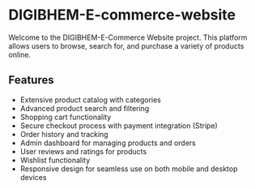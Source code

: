 # DIGIBHEM-E-commerce-website

Welcome to the DIGIBHEM-E-Commerce Website project. This platform allows users to browse, search for, and purchase a variety of products online.

## Features

- Extensive product catalog with categories
- Advanced product search and filtering
- Shopping cart functionality
- Secure checkout process with payment integration (Stripe)
- Order history and tracking
- Admin dashboard for managing products and orders
- User reviews and ratings for products
- Wishlist functionality
- Responsive design for seamless use on both mobile and desktop devices
